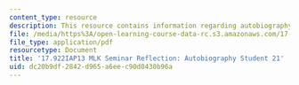 ```yaml
---
content_type: resource
description: This resource contains information regarding autobiography student 21.
file: /media/https%3A/open-learning-course-data-rc.s3.amazonaws.com/17-922-dr-martin-luther-king-jr-iap-design-seminar-january-iap-2013/dc20b9df2842d965a6eec90d0430b96a_MIT17_922IAP13_RefPapr3S.pdf
file_type: application/pdf
resourcetype: Document
title: '17.922IAP13 MLK Seminar Reflection: Autobiography Student 21'
uid: dc20b9df-2842-d965-a6ee-c90d0430b96a
---
```

